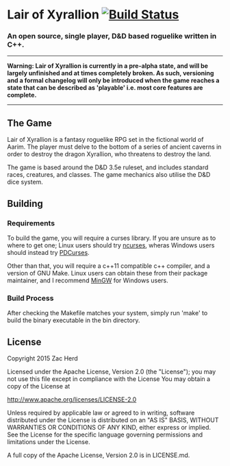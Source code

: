 # Lair of Xyrallion [![Build Status](https://travis-ci.org/MrDetonia/LairOfXyrallion.svg?branch=master)](https://travis-ci.org/MrDetonia/LairOfXyrallion)
### An open source, single player, D&D based roguelike written in C++.

---

**Warning: Lair of Xyrallion is currently in a pre-alpha state, and will be largely unfinished and at times completely broken. As such, versioning and a formal changelog will only be introduced when the game reaches a state that can be described as 'playable' i.e. most core features are complete.**

---

## The Game
Lair of Xyrallion is a fantasy roguelike RPG set in the fictional world of Aarim. The player must delve to the bottom of a series of ancient caverns in order to destroy the dragon Xyrallion, who threatens to destroy the land.

The game is based around the D&D 3.5e ruleset, and includes standard races, creatures, and classes. The game mechanics also utilise the D&D dice system.

## Building
### Requirements
To build the game, you will require a curses library. If you are unsure as to where to get one; Linux users should try [ncurses](https://www.gnu.org/software/ncurses/), wheras Windows users should instead try [PDCurses](http://pdcurses.sourceforge.net/).

Other than that, you will require a c++11 compatible c++ compiler, and a version of GNU Make. Linux users can obtain these from their package maintainer, and I recommend [MinGW](http://www.mingw.org/) for Windows users.

### Build Process
After checking the Makefile matches your system, simply run 'make' to build the binary executable in the bin directory.

## License
Copyright 2015 Zac Herd

Licensed under the Apache License, Version 2.0 (the "License");
you may not use this file except in compliance with the License
You may obtain a copy of the License at

  http://www.apache.org/licenses/LICENSE-2.0

Unless required by applicable law or agreed to in writing, software
distributed under the License is distributed on an "AS IS" BASIS,
WITHOUT WARRANTIES OR CONDITIONS OF ANY KIND, either express or implied.
See the License for the specific language governing permissions and
limitations under the License.

A full copy of the Apache License, Version 2.0 is in LICENSE.md.

